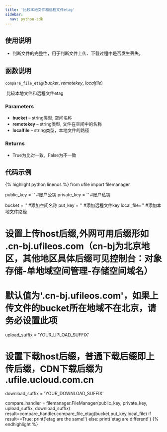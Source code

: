 ```yaml
---
title: '比较本地文件和远程文件etag'
sidebar:
  nav: python-sdk
---
```



## 使用说明

* 判断文件的完整性，用于判断文件上传、下载过程中是否发生丢失。

## 函数说明

`compare_file_etag`(*bucket*, *remotekey*, *localfile*)

​				比较本地文件和远程文件etag

### Parameters

- **bucket** – string类型, 空间名称
- **remotekey** – string类型, 文件在空间中的名称
- **localfile** – string类型，本地文件的路径

### Returns

* True为比对一致，False为不一致

## 代码示例

<div class="copyable" markdown="1">

{% highlight python linenos %}
from ufile import filemanager

public_key = ''                 #账户公钥
private_key = ''                #账户私钥

bucket = ''                     #添加空间名称
put_key = ''                    #添加远程文件key
local_file=''                   #添加本地文件路径

# 设置上传host后缀,外网可用后缀形如 .cn-bj.ufileos.com（cn-bj为北京地区，其他地区具体后缀可见控制台：对象存储-单地域空间管理-存储空间域名）
# 默认值为'.cn-bj.ufileos.com'，如果上传文件的bucket所在地域不在北京，请务必设置此项
upload_suffix = 'YOUR_UPLOAD_SUFFIX'
# 设置下载host后缀，普通下载后缀即上传后缀，CDN下载后缀为 .ufile.ucloud.com.cn
download_suffix = 'YOUR_DOWNLOAD_SUFFIX'

compare_handler = filemanager.FileManager(public_key, private_key, upload_suffix, download_suffix)
result=compare_handler.compare_file_etag(bucket,put_key,local_file)
if result==True:
    print('etag are the same!')
else:
    print('etag are different!')
{% endhighlight %}
</div>
